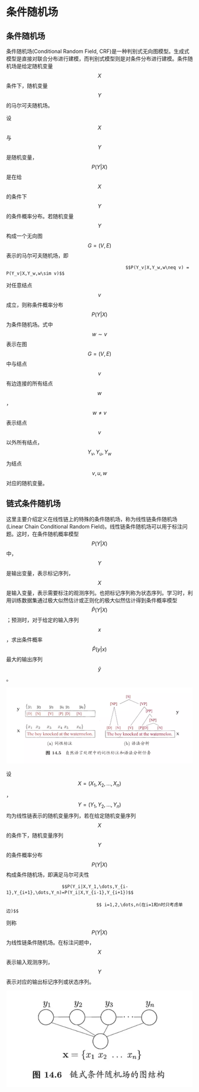 # 条件随机场

## 条件随机场

条件随机场\(Conditional Random Field, CRF\)是一种判别式无向图模型。生成式模型是直接对联合分布进行建模，而判别式模型则是对条件分布进行建模。条件随机场是给定随机变量 $$X$$ 条件下，随机变量 $$Y$$ 的马尔可夫随机场。 

设 $$X$$ 与 $$Y$$ 是随机变量， $$P(Y|X)$$ 是在给 $$X$$ 的条件下 $$Y$$ 的条件概率分布。若随机变量 $$Y$$ 构成一个无向图 $$G = (V,E)$$ 表示的马尔可夫随机场，即

                                                 $$P(Y_v|X,Y_w,w\neq v) = P(Y_v|X,Y_w,w\sim v)$$ 

对任意结点 $$v$$ 成立，则称条件概率分布 $$P(Y|X)$$ 为条件随机场。式中 $$w\sim v$$ 表示在图 $$G=(V,E)$$ 中与结点 $$v$$ 有边连接的所有结点 $$w$$ ， $$w\neq v$$ 表示结点 $$v$$ 以外所有结点， $$Y_v,Y_u,Y_w$$ 为结点 $$v,u,w$$ 对应的随机变量。

## 链式条件随机场

这里主要介绍定义在线性链上的特殊的条件随机场，称为线性链条件随机场\(Linear Chain Conditional Random Field\)。线性链条件随机场可以用于标注问题。这时，在条件随机概率模型 $$P(Y|X)$$ 中， $$Y$$ 是输出变量，表示标记序列， $$X$$ 是输入变量，表示需要标注的观测序列。也把标记序列称为状态序列。学习时，利用训练数据集通过极大似然估计或正则化的极大似然估计得到条件概率模型 $$\hat{P}(Y|X)$$；预测时，对于给定的输入序列 $$x$$ ，求出条件概率 $$\hat{P}(y|x)$$ 最大的输出序列 $$\hat{y}$$。

![](../../../.gitbook/assets/4155986-800a14625dea5575.webp)

设 $$X=(X_1,X_2,\dots,X_n)$$ ， $$Y = (Y_1,Y_2,\dots,Y_n)$$ 均为线性链表示的随机变量序列，若在给定随机变量序列 $$X$$ 的条件下，随机变量序列 $$Y$$ 的条件概率分布 $$P(Y|X)$$ 构成条件随机场，即满足马尔可夫性

                         $$P(Y_i|X,Y_1,\dots,Y_{i-1},Y_{i+1},\dots,Y_n)=P(Y_i|X,Y_{i-1},Y_{i+1})$$ 

                                      $$ i=1,2,\dots,n(在i=1和n时只考虑单边)$$ 

则称 $$P(Y|X)$$ 为线性链条件随机场。在标注问题中， $$X$$ 表示输入观测序列， $$Y$$ 表示对应的输出标记序列或状态序列。

![](../../../.gitbook/assets/4155986-c1ae06cfa161c166.webp)

